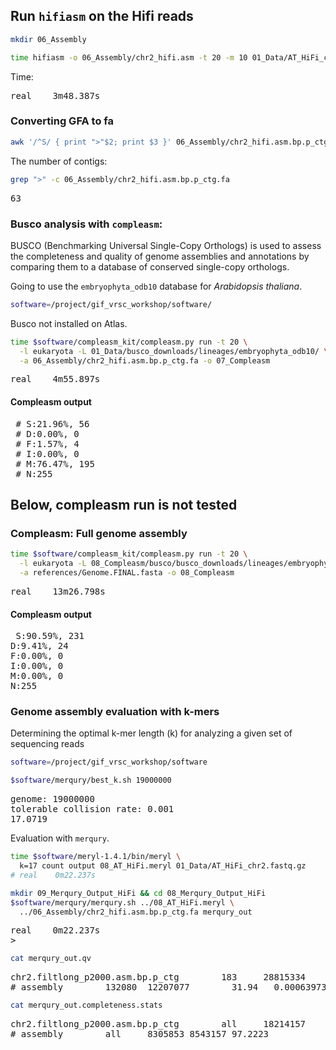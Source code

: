 ## Run `hifiasm` on the Hifi reads

```bash
mkdir 06_Assembly

time hifiasm -o 06_Assembly/chr2_hifi.asm -t 20 -m 10 01_Data/AT_HiFi_chr2.fastq.gz
```

Time:
<pre>
real    3m48.387s
</pre>

### Converting GFA to fa

```bash
awk '/^S/ { print ">"$2; print $3 }' 06_Assembly/chr2_hifi.asm.bp.p_ctg.gfa > 06_Assembly/chr2_hifi.asm.bp.p_ctg.fa
```

The number of contigs: 
```bash
grep ">" -c 06_Assembly/chr2_hifi.asm.bp.p_ctg.fa
```
<pre>
63
</pre>

### Busco analysis with `compleasm`:

BUSCO (Benchmarking Universal Single-Copy Orthologs) is used to assess the completeness and quality of genome assemblies and annotations by comparing them to a database of conserved single-copy orthologs.

Going to use the `embryophyta_odb10` database for *Arabidopsis thaliana*.

```bash
software=/project/gif_vrsc_workshop/software/
```
Busco not installed on Atlas.

```bash
time $software/compleasm_kit/compleasm.py run -t 20 \
  -l eukaryota -L 01_Data/busco_downloads/lineages/embryophyta_odb10/ \
  -a 06_Assembly/chr2_hifi.asm.bp.p_ctg.fa -o 07_Compleasm 
```
<pre>
real    4m55.897s
</pre>

#### Compleasm output

<pre>
 # S:21.96%, 56
 # D:0.00%, 0
 # F:1.57%, 4
 # I:0.00%, 0
 # M:76.47%, 195
 # N:255
</pre>

## Below, compleasm run is not tested
### Compleasm: Full genome assembly

```bash
time $software/compleasm_kit/compleasm.py run -t 20 \
  -l eukaryota -L 08_Compleasm/busco/busco_downloads/lineages/embryophyta_odb10/ \
  -a references/Genome.FINAL.fasta -o 08_Compleasm
```

<pre>
real    13m26.798s
</pre>

#### Compleasm output

<pre>
 S:90.59%, 231
D:9.41%, 24
F:0.00%, 0
I:0.00%, 0
M:0.00%, 0
N:255
</pre>

### Genome assembly evaluation with k-mers

Determining the optimal k-mer length (k) for analyzing a given set of sequencing reads
```bash
software=/project/gif_vrsc_workshop/software

$software/merqury/best_k.sh 19000000
```

<pre>
genome: 19000000
tolerable collision rate: 0.001
17.0719
</pre>

Evaluation with `merqury`.
```bash
time $software/meryl-1.4.1/bin/meryl \
  k=17 count output 08_AT_HiFi.meryl 01_Data/AT_HiFi_chr2.fastq.gz
# real    0m22.237s

mkdir 09_Merqury_Output_HiFi && cd 08_Merqury_Output_HiFi
$software/merqury/merqury.sh ../08_AT_HiFi.meryl \
  ../06_Assembly/chr2_hifi.asm.bp.p_ctg.fa merqury_out
```
<pre>
real    0m22.237s
></pre>

```bash
cat merqury_out.qv
```

<pre>
chr2.filtlong_p2000.asm.bp.p_ctg        183     28815334        64.2762 3.73577e-07
# assembly        132080  12207077        31.94   0.000639731
</pre>

```bash
cat merqury_out.completeness.stats
```

<pre>
chr2.filtlong_p2000.asm.bp.p_ctg        all     18214157        18235904        99.8807
# assembly        all     8305853 8543157 97.2223
</pre>